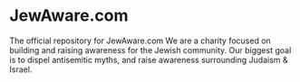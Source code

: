 # JewAware.com
 The official repository for JewAware.com
 We are a charity focused on building and raising awareness for the Jewish community.
 Our biggest goal is to dispel antisemitic myths, and raise awareness surrounding Judaism & Israel.

